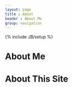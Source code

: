 ```yaml
---
layout: page
title : About
header : About Me
group: navigation
---
```

{% include JB/setup %}

# About Me

# About This Site
